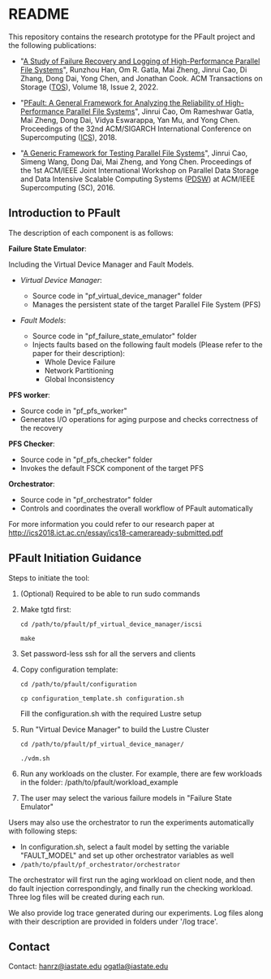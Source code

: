 # README #
This repository contains the research prototype for the PFault project and the following publications: 

- "[A Study of Failure Recovery and Logging of High-Performance Parallel File Systems](https://dl.acm.org/doi/10.1145/3483447)",
Runzhou Han, Om R. Gatla, Mai Zheng, Jinrui Cao, Di Zhang, Dong Dai, Yong Chen, and Jonathan Cook.
ACM Transactions on Storage ([TOS](https://dl.acm.org/journal/tos)), Volume 18, Issue 2, 2022.

- "[PFault: A General Framework for Analyzing the Reliability of High-Performance Parallel File Systems](https://dl.acm.org/doi/10.1145/3205289.3205302)", 
Jinrui Cao, Om Rameshwar Gatla, Mai Zheng, Dong Dai, Vidya Eswarappa, Yan Mu, and Yong Chen. 
Proceedings of the 32nd ACM/SIGARCH International Conference on Supercomputing ([ICS](https://www.ics-conference.org/index.html)), 2018.

- "[A Generic Framework for Testing Parallel File Systems](https://ieeexplore.ieee.org/document/7836568)",
Jinrui Cao, Simeng Wang, Dong Dai, Mai Zheng, and Yong Chen.
Proceedings of the 1st ACM/IEEE Joint International Workshop on Parallel Data Storage and Data Intensive Scalable Computing Systems ([PDSW](http://www.pdsw.org/index.shtml)) at ACM/IEEE Supercomputing (SC), 2016.

## Introduction to PFault ##
The description of each component is as follows:

**Failure State Emulator**:

Including the Virtual Device Manager and Fault Models.

- *Virtual Device Manager*:
  - Source code in "pf_virtual_device_manager" folder
  - Manages the persistent state of the target Parallel File System (PFS)


- *Fault Models*:
  - Source code in "pf_failure_state_emulator" folder
  - Injects faults based on the following fault models (Please refer to the paper for their description):
    - Whole Device Failure
    - Network Partitioning
    - Global Inconsistency


**PFS worker**:
  - Source code in "pf_pfs_worker"
  - Generates I/O operations for aging purpose and checks correctness of the recovery

**PFS Checker**:
  - Source code in "pf_pfs_checker" folder
  - Invokes the default FSCK component of the target PFS
  
**Orchestrator**:
  - Source code in "pf_orchestrator" folder
  - Controls and coordinates the overall workflow of PFault automatically

For more information you could refer to our research paper 
at http://ics2018.ict.ac.cn/essay/ics18-cameraready-submitted.pdf

## PFault Initiation Guidance ##

Steps to initiate the tool:

  1.  (Optional) Required to be able to run sudo commands

  2.  Make tgtd first:
 
      ```cd /path/to/pfault/pf_virtual_device_manager/iscsi```
      
      ```make```

  3.  Set password-less ssh for all the servers and clients
  
  4.  Copy configuration template:

      ```cd /path/to/pfault/configuration```
      
      ```cp configuration_template.sh configuration.sh```

      Fill the configuration.sh with the required Lustre setup

  5.  Run "Virtual Device Manager" to build the Lustre Cluster 

      ```cd /path/to/pfault/pf_virtual_device_manager/```
      
      ```./vdm.sh```

  6.  Run any workloads on the cluster. For example, there are few workloads in the folder:
      /path/to/pfault/workload_example
  
  7.  The user may select the various failure models in "Failure State Emulator"



Users may also use the orchestrator to run the experiments automatically with following steps:
  - In configuration.sh, select a fault model by setting the variable "FAULT_MODEL" and set up other orchestrator variables as well
  - ```/path/to/pfault/pf_orchestrator/orchestrator```

The orchestrator will first run the aging workload on client node, and then do fault injection correspondingly, and finally run the checking workload. Three log files will be created during each run. 

We also provide log trace generated during our experiments. Log files along with their description are provided in folders under '/log trace'.

## Contact ##
Contact: hanrz@iastate.edu ogatla@iastate.edu 
